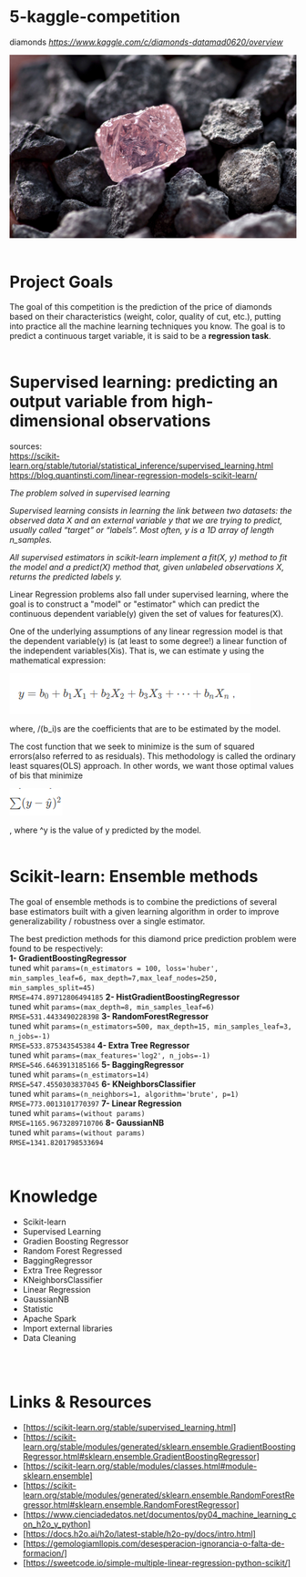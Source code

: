 # 5-kaggle-competition
diamonds
*https://www.kaggle.com/c/diamonds-datamad0620/overview*

<img src="inputs/diamante-grezzo.jpg">
<br>
<br>

# Project Goals
The goal of this competition is the prediction of the price of diamonds based on their characteristics (weight, color, quality of cut, etc.), putting into practice all the machine learning techniques you know.
The goal is to predict a continuous target variable, it is said to be a **regression task**.
​<br>
<br>

# Supervised learning: predicting an output variable from high-dimensional observations
sources:<br>
 https://scikit-learn.org/stable/tutorial/statistical_inference/supervised_learning.html<br>
          https://blog.quantinsti.com/linear-regression-models-scikit-learn/<br>

*The problem solved in supervised learning*<br>

*Supervised learning consists in learning the link between two datasets: the observed data X and an external variable y that we are trying to predict, usually called “target” or “labels”. Most often, y is a 1D array of length n_samples.*<br>

*All supervised estimators in scikit-learn implement a fit(X, y) method to fit the model and a predict(X) method that, given unlabeled observations X, returns the predicted labels y.* <br>


Linear Regression problems also fall under supervised learning, where the goal is to construct a "model" or "estimator" which can predict the continuous dependent variable(y) given the set of values for features(X).

One of the underlying assumptions of any linear regression model is that the dependent variable(y) is (at least to some degree!) a linear function of the independent variables(Xis). That is, we can estimate y using the mathematical expression:

<img src="inputs/formula.png">

where, /(b_i\)s are the coefficients that are to be estimated by the model.

The cost function that we seek to minimize is the sum of squared errors(also referred to as residuals). This methodology is called the ordinary least squares(OLS) approach. In other words, we want those optimal values of bis that minimize  

 <img src="inputs/formula2.png">

 , where ^y is the value of y predicted by the model.
 <br>
 <br>

# Scikit-learn: Ensemble methods

The goal of ensemble methods is to combine the predictions of several base estimators built with a given learning algorithm in order to improve generalizability / robustness over a single estimator.

The best prediction methods for this diamond price prediction problem were found to be respectively:<br>
**1- GradientBoostingRegressor**<br>
tuned whit `params=(n_estimators = 100, loss='huber', min_samples_leaf=6, max_depth=7,max_leaf_nodes=250, min_samples_split=45)`<br>
`RMSE=474.89712806494185`
**2- HistGradientBoostingRegressor**<br>
tuned whit `params=(max_depth=8, min_samples_leaf=6)`<br>
`RMSE=531.4433490228398`
**3- RandomForestRegressor**<br>
tuned whit `params=(n_estimators=500, max_depth=15, min_samples_leaf=3, n_jobs=-1)`<br>
`RMSE=533.875343545384`
**4- Extra Tree Regressor**<br>
tuned whit `params=(max_features='log2', n_jobs=-1)`<br>
`RMSE=546.6463913185166`
**5- BaggingRegressor**<br>
tuned whit `params=(n_estimators=14)`<br>
`RMSE=547.4550303837045`
**6- KNeighborsClassifier**<br>
tuned whit `params=(n_neighbors=1, algorithm='brute', p=1)`<br>
`RMSE=773.0013101770397`
**7- Linear Regression**<br>
tuned whit `params=(without params)`<br>
`RMSE=1165.9673289710706`
**8- GaussianNB**<br>
tuned whit `params=(without params)`<br>
`RMSE=1341.8201798533694`

<br>

# Knowledge

* Scikit-learn
* Supervised Learning
* Gradien Boosting Regressor
* Random Forest Regressed
* BaggingRegressor
* Extra Tree Regressor
* KNeighborsClassifier
* Linear Regression
* GaussianNB
* Statistic
* Apache Spark
* Import external libraries
* Data Cleaning
<br>
<br>

# Links & Resources


- [https://scikit-learn.org/stable/supervised_learning.html]
- [https://scikit-learn.org/stable/modules/generated/sklearn.ensemble.GradientBoostingRegressor.html#sklearn.ensemble.GradientBoostingRegressor]
- [https://scikit-learn.org/stable/modules/classes.html#module-sklearn.ensemble]
- [https://scikit-learn.org/stable/modules/generated/sklearn.ensemble.RandomForestRegressor.html#sklearn.ensemble.RandomForestRegressor]
- [https://www.cienciadedatos.net/documentos/py04_machine_learning_con_h2o_y_python]
- [https://docs.h2o.ai/h2o/latest-stable/h2o-py/docs/intro.html]
- [https://gemologiamllopis.com/desesperacion-ignorancia-o-falta-de-formacion/]
- [https://sweetcode.io/simple-multiple-linear-regression-python-scikit/]
